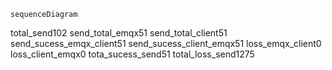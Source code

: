 ```mermaid
sequenceDiagram
```
total_send102
send_total_emqx51
send_total_client51
send_sucess_emqx_client51
send_sucess_client_emqx51
loss_emqx_client0
loss_client_emqx0
tota_sucess_send51
total_loss_send1275
